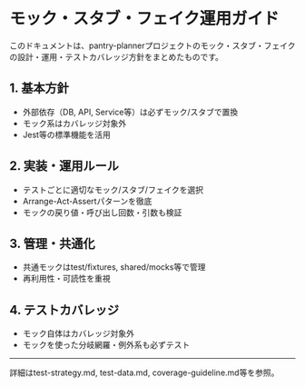 # モック・スタブ・フェイク運用ガイド

このドキュメントは、pantry-plannerプロジェクトのモック・スタブ・フェイクの設計・運用・テストカバレッジ方針をまとめたものです。

## 1. 基本方針

- 外部依存（DB, API, Service等）は必ずモック/スタブで置換
- モック系はカバレッジ対象外
- Jest等の標準機能を活用

## 2. 実装・運用ルール

- テストごとに適切なモック/スタブ/フェイクを選択
- Arrange-Act-Assertパターンを徹底
- モックの戻り値・呼び出し回数・引数も検証

## 3. 管理・共通化

- 共通モックはtest/fixtures, shared/mocks等で管理
- 再利用性・可読性を重視

## 4. テストカバレッジ

- モック自体はカバレッジ対象外
- モックを使った分岐網羅・例外系も必ずテスト

---

詳細はtest-strategy.md, test-data.md, coverage-guideline.md等を参照。
